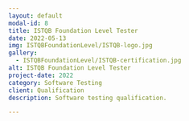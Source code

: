 ```yaml
---
layout: default
modal-id: 8
title: ISTQB Foundation Level Tester
date: 2022-05-13
img: ISTQBFoundationLevel/ISTQB-logo.jpg 
gallery:
  - ISTQBFoundationLevel/ISTQB-certification.jpg 
alt: ISTQB Foundation Level Tester
project-date: 2022
category: Software Testing
client: Qualification
description: Software testing qualification.

---
```

